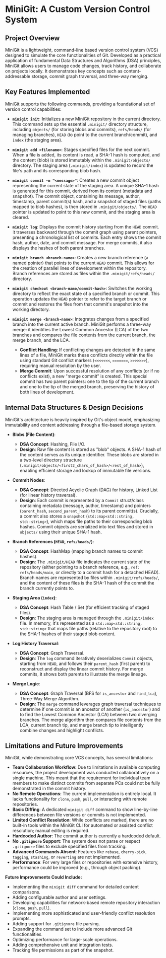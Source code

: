 # MiniGit: A Custom Version Control System

## Project Overview

MiniGit is a lightweight, command-line based version control system (VCS) designed to simulate the core functionalities of Git. Developed as a practical application of fundamental Data Structures and Algorithms (DSA) principles, MiniGit allows users to manage code changes, track history, and collaborate on projects locally. It demonstrates key concepts such as content-addressable storage, commit graph traversal, and three-way merging.

## Key Features Implemented

MiniGit supports the following commands, providing a foundational set of version control capabilities:

* **`minigit init`**:
    Initializes a new MiniGit repository in the current directory. This command sets up the essential `.minigit/` directory structure, including `objects/` (for storing blobs and commits), `refs/heads/` (for managing branches), `HEAD` (to point to the current branch/commit), and `index` (the staging area).

* **`minigit add <filename>`**:
    Stages specified files for the next commit. When a file is added, its content is read, a SHA-1 hash is computed, and the content (blob) is stored immutably within the `.minigit/objects/` directory. The staging area (`.minigit/index`) is updated to record the file's path and its corresponding blob hash.

* **`minigit commit -m "<message>"`**:
    Creates a new commit object representing the current state of the staging area. A unique SHA-1 hash is generated for this commit, derived from its content (metadata and snapshot). The commit object, containing its message, author, timestamp, parent commit(s) hash, and a snapshot of staged files (paths mapped to blob hashes), is then stored in `.minigit/objects/`. The `HEAD` pointer is updated to point to this new commit, and the staging area is cleared.

* **`minigit log`**:
    Displays the commit history starting from the `HEAD` commit. It traverses backward through the commit graph using parent pointers, presenting a chronological list of commits. Each entry shows the commit hash, author, date, and commit message. For merge commits, it also displays the hashes of both parent branches.

* **`minigit branch <branch-name>`**:
    Creates a new branch reference (a named pointer) that points to the current `HEAD` commit. This allows for the creation of parallel lines of development within the repository. Branch references are stored as files within the `.minigit/refs/heads/` directory.

* **`minigit checkout <branch-name/commit-hash>`**:
    Switches the working directory to reflect the exact state of a specified branch or commit. This operation updates the `HEAD` pointer to refer to the target branch or commit and restores the files from that commit's snapshot into the working directory.

* **`minigit merge <branch-name>`**:
    Integrates changes from a specified branch into the current active branch. MiniGit performs a three-way merge: it identifies the Lowest Common Ancestor (LCA) of the two branches and compares the file contents from the current branch, the merge branch, and the LCA.
    * **Conflict Handling**: If conflicting changes are detected in the same lines of a file, MiniGit marks these conflicts directly within the file using standard Git conflict markers (`<<<<<<<`, `=======`, `>>>>>>>`), requiring manual resolution by the user.
    * **Merge Commit**: Upon successful resolution of any conflicts (or if no conflicts exist), a new "merge commit" is created. This special commit has two parent pointers: one to the tip of the current branch and one to the tip of the merged branch, preserving the history of both lines of development.

## Internal Data Structures & Design Decisions

MiniGit's architecture is heavily inspired by Git's object model, emphasizing immutability and content addressing through a file-based storage system.

* **Blobs (File Content)**:
    * **DSA Concept**: Hashing, File I/O.
    * **Design**: Raw file content is stored as "blob" objects. A SHA-1 hash of the content serves as its unique identifier. These blobs are stored in a two-level directory structure (`.minigit/objects/<first2_chars_of_hash>/<rest_of_hash>`), enabling efficient storage and lookup of immutable file versions.

* **Commit Nodes**:
    * **DSA Concept**: Directed Acyclic Graph (DAG) for history, Linked List (for linear history traversal).
    * **Design**: Each commit is represented by a `Commit` struct/class containing metadata (message, author, timestamp) and pointers (`parent_hash`, `second_parent_hash`) to its parent commit(s). Crucially, a commit also stores a `snapshot` (`std::map<std::string, std::string>`), which maps file paths to their corresponding blob hashes. Commit objects are serialized into text files and stored in `objects/` using their unique SHA-1 hash.

* **Branch References (`HEAD`, `refs/heads/`)**:
    * **DSA Concept**: HashMap (mapping branch names to commit hashes).
    * **Design**: The `.minigit/HEAD` file indicates the current state of the repository (either pointing to a branch reference, e.g., `ref: refs/heads/main`, or directly to a commit hash for a detached HEAD). Branch names are represented by files within `.minigit/refs/heads/`, and the content of these files is the SHA-1 hash of the commit the branch currently points to.

* **Staging Area (`index`)**:
    * **DSA Concept**: Hash Table / Set (for efficient tracking of staged files).
    * **Design**: The staging area is managed through the `.minigit/index` file. In memory, it's represented as a `std::map<std::string, std::string>` that maps file paths (relative to the repository root) to the SHA-1 hashes of their staged blob content.

* **Log History Traversal**:
    * **DSA Concept**: Graph Traversal.
    * **Design**: The `log` command iteratively deserializes `Commit` objects, starting from `HEAD`, and follows their `parent_hash` (first parent) to reconstruct and display the linear commit history. For merge commits, it shows both parents to illustrate the merge lineage.

* **Merge Logic**:
    * **DSA Concept**: Graph Traversal (BFS for `is_ancestor` and `find_lca`), Three-Way Merge Algorithm.
    * **Design**: The `merge` command leverages graph traversal techniques to determine if one commit is an ancestor of another (`is_ancestor`) and to find the Lowest Common Ancestor (LCA) between two diverging branches. The merge algorithm then compares file contents from the LCA, current branch tip, and merge branch tip to intelligently combine changes and highlight conflicts.

## Limitations and Future Improvements

MiniGit, while demonstrating core VCS concepts, has several limitations:

* **Team Collaboration Workflow**: Due to limitations in available computing resources, the project development was conducted collaboratively on a single machine. This meant that the requirement for individual team members to make distinct commits from separate PCs could not be fully demonstrated in the commit history.
* **No Remote Operations**: The current implementation is entirely local. It lacks functionality for `clone`, `push`, `pull`, or interacting with remote repositories.
* **Basic Diffing**: A dedicated `minigit diff` command to show line-by-line differences between file versions or commits is not implemented.
* **Limited Conflict Resolution**: While conflicts are marked, there are no built-in tools within the MiniGit CLI for automated or assisted conflict resolution; manual editing is required.
* **Hardcoded Author**: The commit author is currently a hardcoded default.
* **No `.gitignore` Support**: The system does not parse or respect `.gitignore` files to exclude specified files from tracking.
* **Advanced Commands Absent**: Features like `rebase`, `cherry-pick`, `tagging`, `stashing`, or `reverting` are not implemented.
* **Performance**: For very large files or repositories with extensive history, performance could be improved (e.g., through object packing).

**Future Improvements Could Include:**

* Implementing the `minigit diff` command for detailed content comparisons.
* Adding configurable author and user settings.
* Developing capabilities for network-based remote repository interaction (`clone`, `push`, `pull`).
* Implementing more sophisticated and user-friendly conflict resolution prompts.
* Adding support for `.gitignore` file parsing.
* Expanding the command set to include more advanced Git functionalities.
* Optimizing performance for large-scale operations.
* Adding comprehensive unit and integration tests.
* Tracking file permissions as part of the snapshot.